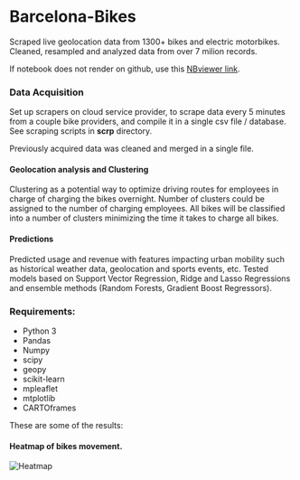 
# Barcelona-Bikes

Scraped live geolocation data from 1300+ bikes and electric motorbikes. Cleaned, resampled and analyzed data from over 7 milion records.

If notebook does not render on github, use this [NBviewer link](https://nbviewer.jupyter.org/github/marcpgg/barcelona-bikes/blob/master/analytics/analytics-muv.ipynb).



### Data Acquisition

Set up scrapers on cloud service provider, to scrape data  every 5 minutes from a couple bike providers, and compile it in a single csv file / database.  See scraping scripts in **scrp** directory.

Previously acquired data was cleaned and merged in a single file. 

#### Geolocation analysis and Clustering

Clustering as a potential way to optimize driving routes for employees in charge of charging the bikes overnight. Number of clusters could be assigned to the number of charging employees. All bikes will be classified into a number of clusters minimizing the time it takes to charge all bikes.


#### Predictions

Predicted usage and revenue with features impacting urban mobility such as historical weather data, geolocation and sports events, etc. Tested models based on Support Vector Regression, Ridge and Lasso Regressions and ensemble methods (Random Forests, Gradient Boost Regressors). 



### Requirements:
* Python 3
* Pandas
* Numpy
* scipy
* geopy
* scikit-learn
* mpleaflet
* mtplotlib
* CARTOframes





These are some of the results:

#### Heatmap of bikes movement.


![Heatmap](/CARTO_imgs/muv-heatmap.gif)
